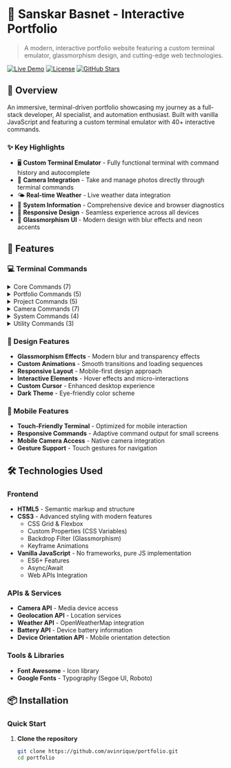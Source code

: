 # 🚀 Sanskar Basnet - Interactive Portfolio

> A modern, interactive portfolio website featuring a custom terminal emulator, glassmorphism design, and cutting-edge web technologies.

[![Live Demo](https://img.shields.io/badge/Live-Demo-brightgreen)](https://your-portfolio-url.com)
[![License](https://img.shields.io/badge/License-MIT-blue.svg)](LICENSE)
[![GitHub Stars](https://img.shields.io/github/stars/avinrique/portfolio)](https://github.com/avinrique/portfolio)

## 🌟 Overview

An immersive, terminal-driven portfolio showcasing my journey as a full-stack developer, AI specialist, and automation enthusiast. Built with vanilla JavaScript and featuring a custom terminal emulator with 40+ interactive commands.

### ✨ Key Highlights
- 🖥️ **Custom Terminal Emulator** - Fully functional terminal with command history and autocomplete
- 📸 **Camera Integration** - Take and manage photos directly through terminal commands
- 🌤️ **Real-time Weather** - Live weather data integration
- 🔧 **System Information** - Comprehensive device and browser diagnostics
- 📱 **Responsive Design** - Seamless experience across all devices
- 🎨 **Glassmorphism UI** - Modern design with blur effects and neon accents

## 🚀 Features

### 💻 Terminal Commands
<details>
<summary>Core Commands (7)</summary>

- `help` - Display all available commands
- `clear` - Clear terminal output
- `echo [text]` - Echo text to output
- `cat [filename]` - Display file contents
- `ls` - List available files
- `exit` - Close terminal
- `version` - Show terminal version
</details>

<details>
<summary>Portfolio Commands (5)</summary>

- `about` - Display about information
- `skills` - Show technical skills
- `experience` - Work and project experience
- `contact` - Contact information
- `resume` - Download resume
</details>

<details>
<summary>Project Commands (5)</summary>

- `projects` - List all projects
- `project [name]` - Detailed project information
- `github` - Open GitHub profile
- `demo [name]` - Open project demo
- `code [name]` - Open project repository
</details>

<details>
<summary>Camera Commands (7)</summary>

- `takepic` - Take photo with front camera
- `takepic_rear` - Take photo with rear camera
- `showpics` - Display all stored images
- `showpic [id]` - Show specific image
- `delpic [id]` - Delete specific image
- `clearpics` - Clear all images
- `camera_info` - Camera device information
</details>

<details>
<summary>System Commands (4)</summary>

- `sysinfo` - Comprehensive system information
- `device` - Device specifications
- `time` - Current time
- `date` - Current date
</details>

<details>
<summary>Utility Commands (3)</summary>

- `weather [city]` - Weather information
- `sum [numbers]` - Calculate sum
- `hello` - Greeting message
</details>

### 🎨 Design Features
- **Glassmorphism Effects** - Modern blur and transparency effects
- **Custom Animations** - Smooth transitions and loading sequences
- **Responsive Layout** - Mobile-first design approach
- **Interactive Elements** - Hover effects and micro-interactions
- **Custom Cursor** - Enhanced desktop experience
- **Dark Theme** - Eye-friendly color scheme

### 📱 Mobile Features
- **Touch-Friendly Terminal** - Optimized for mobile interaction
- **Responsive Commands** - Adaptive command output for small screens
- **Mobile Camera Access** - Native camera integration
- **Gesture Support** - Touch gestures for navigation

## 🛠️ Technologies Used

### Frontend
- **HTML5** - Semantic markup and structure
- **CSS3** - Advanced styling with modern features
  - CSS Grid & Flexbox
  - Custom Properties (CSS Variables)
  - Backdrop Filter (Glassmorphism)
  - Keyframe Animations
- **Vanilla JavaScript** - No frameworks, pure JS implementation
  - ES6+ Features
  - Async/Await
  - Web APIs Integration

### APIs & Services
- **Camera API** - Media device access
- **Geolocation API** - Location services
- **Weather API** - OpenWeatherMap integration
- **Battery API** - Device battery information
- **Device Orientation API** - Mobile orientation detection

### Tools & Libraries
- **Font Awesome** - Icon library
- **Google Fonts** - Typography (Segoe UI, Roboto)

## 📦 Installation

### Quick Start
1. **Clone the repository**
   ```bash
   git clone https://github.com/avinrique/portfolio.git
   cd portfolio

